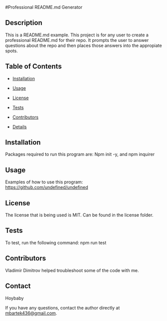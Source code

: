 #Professional README.md Generator

## Description
This is a README.md example. This project is for any user to create a professional README.md for their repo. It prompts the user to answer questions about the repo and then places those answers into the appropiate spots.

## Table of Contents

* [Installation](#installation)

* [Usage](#usage)

* [License](#license)

* [Tests](#tests)

* [Contributors](#contributors)

* [Details](#details)


## Installation
Packages required to run this program are: Npm init -y, and npm inquirer


## Usage
Examples of how to use this program: https://github.com/undefined/undefined


## License
The license that is being used is MIT. Can be found in the license folder.


## Tests
To test, run the following command: npm run test


## Contributors
Vladimir Dimitrov helped troubleshoot some of the code with me.


## Contact
Hoybaby

If you have any questions, contact the author directly at mbartek436@gmail.com.
